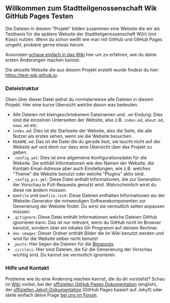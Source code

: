 ## Willkommen zum Stadtteilgenossenschaft Wik GitHub Pages Testen

Die Dateien in diesem "Projekt" bilden zusammen eine Website die wir als Testbasis für die spätere Website der Stadtteilgenossenschaft W(ir) i(m) K(iez) nutzen. Wenn du schon weißt wie man mit GitHub und GitHub Pages umgeht, probiere gerne etwas herum. 

Ansonsten [schaue einfach in das Wiki](https://github.com/test-wik/test-wik.github.io/wiki) hier um zu erfahren, wie du deine ersten Änderungen machen kannst. 

Die aktuelle Website die aus diesem Projekt erstellt wurde findest du hier: https://test-wik.github.io.

### Dateistruktur

Oben über dieser Datei siehst du normalerweise alle Dateien in diesem Projekt. Hier eine kurze Übersicht welche davon was bedeuten.
- Alle Dateien mit kleingeschriebenem Dateinamen und `.md`-Endung: Dies sind die einzelnen Unterseiten der Website, also z.B. `index.md`, `about.md`, `news.md` etc. 
- `index.md`: Dies ist die Startseite der Website, also die Seite, die alle Nutzer als erstes sehen, wenn sie die Website besuchen.
- `README.md`: Das ist die Datei die du gerade liest, sie taucht nicht auf der Website auf und dient nur dazu eine Übersicht über das Projekt zu geben.
- `_config.yml`: Dies ist eine allgemeine Konfigurationsdatei für die Website. Sie enthält Informationen wie den Namen der Website, die Kontakt-Email-Adresse aber auch Einstellungen, wie z.B. welches "Theme" die Website benutzt oder welche "Plugins" aktiv sind. 
- `_config_prs.yml`: Diese Datei enthält Informationen, die zur Generation der Vorschau in Pull-Requests genutzt wird. Wahrscheinlich wirst du diese nie ändern müssen.
- `Gemfile` und `Gemfile.lock`: Diese Dateien enthalten Informationen wo der Website-Generator die notwendigen Softwarekomponenten zur Generierung der Website findet. Du wirst sie vermutlich selten anpassen müssen. 
- `.gitignore`: Diese Datei enthält Informationen welche Dateien GitHub ignorieren kann. Das ist nur relevant, wenn du GitHub nicht im Browser benutzt, sondern über ein lokales Git-Programm auf deinem Rechner.
- `doc-images`: Dieser Ordner enthält Bilder die im Wiki benutzt werden und wird für die Website selber nicht benutzt
- `_posts`: Hier liegen die Dateien für die [Blogposts](https://github.com//test-wik/test-wik.github.io/wiki/Blogpost-schreiben).
- `.circleci`: Hier sind Dateien, die für die Generierung der Vorschau wichtig sind. Du kannst sie vermutlich ignorieren. 

### Hilfe und Kontakt

Probleme wie du eine Änderung machen kannst, die du dir vorstellst? Schau im [Wiki](wiki) vorbei, bei der [offiziellen GitHub Pages Dokumentation](https://help.github.com/categories/github-pages-basics/) (english), der [offiziellen Jekyll-Dokumentation](https://jekyllrb.com/docs/step-by-step/04-layouts/) (GitHub Pages basiert auf Jekyll) oder stelle einfach deine Frage [bei uns im Forum](https://forum.stadtteilgenossenschaft-wik.de/c/kommunikation-organisation/website).
